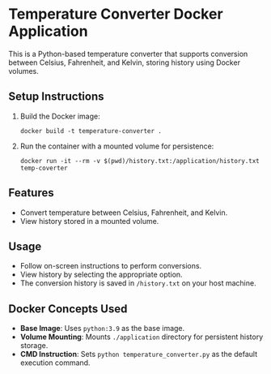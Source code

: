 # Temperature Converter Docker Application

This is a Python-based temperature converter that supports conversion between Celsius, Fahrenheit, and Kelvin, storing history using Docker volumes.

## Setup Instructions
1. Build the Docker image:
   ```
   docker build -t temperature-converter .
   ```
2. Run the container with a mounted volume for persistence:
   ```
   docker run -it --rm -v $(pwd)/history.txt:/application/history.txt temp-coverter
   ```

## Features
- Convert temperature between Celsius, Fahrenheit, and Kelvin.
- View history stored in a mounted volume.

## Usage
- Follow on-screen instructions to perform conversions.
- View history by selecting the appropriate option.
- The conversion history is saved in `/history.txt` on your host machine.

## Docker Concepts Used
- **Base Image**: Uses `python:3.9` as the base image.
- **Volume Mounting**: Mounts `./application` directory for persistent history storage.
- **CMD Instruction**: Sets `python temperature_converter.py` as the default execution command.
```